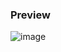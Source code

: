### Preview

![image](https://github.com/hadabr/assets/blob/master/todo-react/ezgif-3-997f59c8b660.gif)


